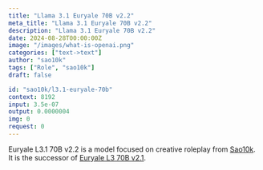 ```yaml
---
title: "Llama 3.1 Euryale 70B v2.2"
meta_title: "Llama 3.1 Euryale 70B v2.2"
description: "Llama 3.1 Euryale 70B v2.2"
date: 2024-08-28T00:00:00Z
image: "/images/what-is-openai.png"
categories: ["text->text"]
author: "sao10k"
tags: ["Role", "sao10k"]
draft: false

id: "sao10k/l3.1-euryale-70b"
context: 8192
input: 3.5e-07
output: 0.0000004
img: 0
request: 0
---
```


Euryale L3.1 70B v2.2 is a model focused on creative roleplay from [Sao10k](https://ko-fi.com/sao10k). It is the successor of [Euryale L3 70B v2.1](/sao10k/l3-euryale-70b).

